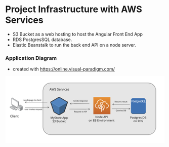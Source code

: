 # Project Infrastructure with AWS Services

- S3 Bucket as a web hosting to host the Angular Front End App
- RDS PostgresSQL database.
- Elastic Beanstalk to run the back end API on a node server.

### Application Diagram
- created with https://online.visual-paradigm.com/

![Diagram](./images/diagram.png)
